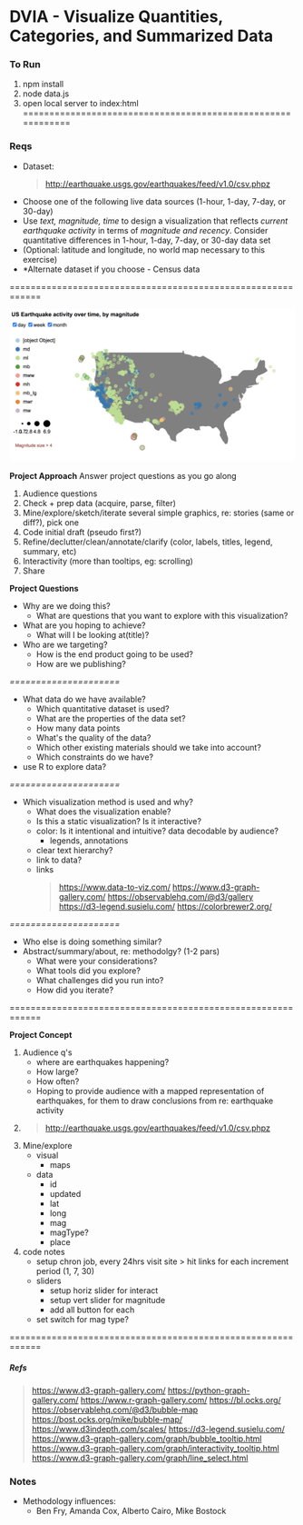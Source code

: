 # DVIA - Visualize Quantities, Categories, and Summarized Data

### To Run
1. npm install
2. node data.js
3. open local server to index:html
============================================================

### Reqs
- Dataset: 
    > http://earthquake.usgs.gov/earthquakes/feed/v1.0/csv.phpz
- Choose one of the following live data sources (1-hour, 1-day, 7-day, or 30-day)
- Use *text, magnitude, time* to design a visualization that reflects *current earthquake activity* in terms of *magnitude and recency*. Consider quantitative differences in 1-hour, 1-day, 7-day, or 30-day data set
- (Optional: latitude and longitude, no world map necessary to this exercise)
- *Alternate dataset if you choose - Census data

============================================================

![US Earthquake activity over time, by magnitude](https://github.com/madhat5/DVIA-ex_assign-2/blob/main/assets/proj2-img.png?raw=true)

**Project Approach**
Answer project questions as you go along
1. Audience questions
2. Check + prep data (acquire, parse, filter)
3. Mine/explore/sketch/iterate several simple graphics, re: stories (same or diff?), pick one
4. Code initial draft (pseudo first?)
5. Refine/declutter/clean/annotate/clarify (color, labels, titles, legend, summary, etc)
6. Interactivity (more than tooltips, eg: scrolling)
7. Share

**Project Questions**
- Why are we doing this?
    - What are questions that you want to explore with this visualization?
- What are you hoping to achieve?
    - What will I be looking at(title)?
- Who are we targeting?
    - How is the end product going to be used?
    - How are we publishing?

*=====================*
- What data do we have available? 
    - Which quantitative dataset is used? 
    - What are the properties of the data set? 
    - How many data points
    - What's the quality of the data? 
    - Which other existing materials should we take into account?
    - Which constraints do we have?
- use R to explore data?

*=====================*
- Which visualization method is used and why?
    - What does the visualization enable?
    - Is this a static visualization? Is it interactive?
    - color: Is it intentional and intuitive? data decodable by audience?
        - legends, annotations
    - clear text hierarchy?
    - link to data?
    - links
        > https://www.data-to-viz.com/
        > https://www.d3-graph-gallery.com/
        > https://observablehq.com/@d3/gallery
        > https://d3-legend.susielu.com/
        > https://colorbrewer2.org/

*=====================*
- Who else is doing something similar?
- Abstract/summary/about, re: methodolgy? (1-2 pars)
    - What were your considerations? 
    - What tools did you explore? 
    - What challenges did you run into? 
    - How did you iterate?

============================================================

**Project Concept**
1. Audience q's
    - where are earthquakes happening?
    - How large?
    - How often?
    - Hoping to provide audience with a mapped representation of earthquakes, for them to draw conclusions from re: earthquake activity
2. > http://earthquake.usgs.gov/earthquakes/feed/v1.0/csv.phpz
3. Mine/explore
    - visual
        - maps
    - data
        - id
        - updated
        - lat
        - long
        - mag
        - magType?
        - place
4. code notes
    - setup chron job, every 24hrs visit site > hit links for each increment period (1, 7, 30)
    - sliders
        - setup horiz slider for interact
        - setup vert slider for magnitude
        - add all button for each
    - set switch for mag type?


============================================================
##### Refs
> https://www.d3-graph-gallery.com/
> https://python-graph-gallery.com/
> https://www.r-graph-gallery.com/
> https://bl.ocks.org/
> https://observablehq.com/@d3/bubble-map
> https://bost.ocks.org/mike/bubble-map/
> https://www.d3indepth.com/scales/
> https://d3-legend.susielu.com/
> https://www.d3-graph-gallery.com/graph/bubble_tooltip.html
> https://www.d3-graph-gallery.com/graph/interactivity_tooltip.html
> https://www.d3-graph-gallery.com/graph/line_select.html

### Notes
- Methodology influences:
    - Ben Fry, Amanda Cox, Alberto Cairo, Mike Bostock